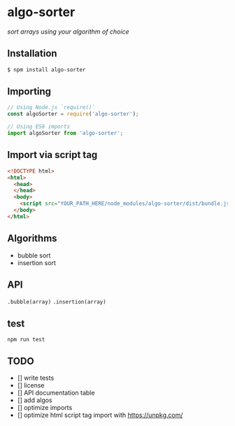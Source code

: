 # algo-sorter
*sort arrays using your algorithm of choice*

## Installation
```sh
$ npm install algo-sorter
```

## Importing
```javascript
// Using Node.js `require()`
const algoSorter = require('algo-sorter');

// Using ES6 imports
import algoSorter from 'algo-sorter';
```
## Import via script tag
```html
<!DOCTYPE html>
<html>
  <head>
  </head>
  <body>
    <script src="YOUR_PATH_HERE/node_modules/algo-sorter/dist/bundle.js"></script>
  </body>
</html>
```

## Algorithms
- bubble sort
- insertion sort

## API
`.bubble(array)`
`.insertion(array)`

## test
`npm run test`

## TODO
- [] write tests
- [] license
- [] API documentation table
- [] add algos
- [] optimize imports
- [] optimize html script tag import with https://unpkg.com/
